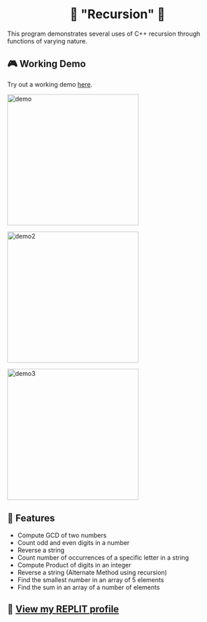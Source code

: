 <h1 align="center"> 🔄 "Recursion" 💫</h1>

This program demonstrates several uses of C++ recursion through functions of varying nature.

## 🎮 Working Demo

Try out a working demo [here](https://onlinegdb.com/_vQXtfSMK).
<p align="left" style="">
  <img src="https://raw.githubusercontent.com/AndyDerevyanko/-recursion- /main/images/demo.png" alt="demo" width="300">
</p>
<p align="left" style="">
  <img src="https://raw.githubusercontent.com/AndyDerevyanko/-recursion- /main/images/demo2.png" alt="demo2" width="300">
</p>
<p align="left" style="">
  <img src="https://raw.githubusercontent.com/AndyDerevyanko/-recursion- /main/images/demo3.png" alt="demo3" width="300">
</p>

## 🧩 Features

- Compute GCD of two numbers
- Count odd and even digits in a number
- Reverse a string
- Count number of occurrences of a specific letter in a string
- Compute Product of digits in an integer
- Reverse a string (Alternate Method using recursion)
- Find the smallest number in an array of 5 elements
- Find the sum in an array of a number of elements

 ## 🔮 [View my REPLIT profile](https://replit.com/@AndyDerevyanko) ## 

